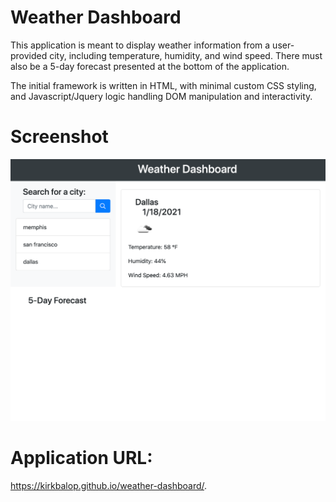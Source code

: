 # Weather Dashboard

This application is meant to display weather information from a user-provided city, including temperature, 
humidity, and wind speed. There must also be a 5-day forecast presented at the bottom of the application.

The initial framework is written in HTML, with minimal custom CSS styling, and Javascript/Jquery logic handling DOM manipulation and interactivity.

# Screenshot

<img src="./assets/localhost_52332_index.html.png">

# Application URL:
https://kirkbalop.github.io/weather-dashboard/.
